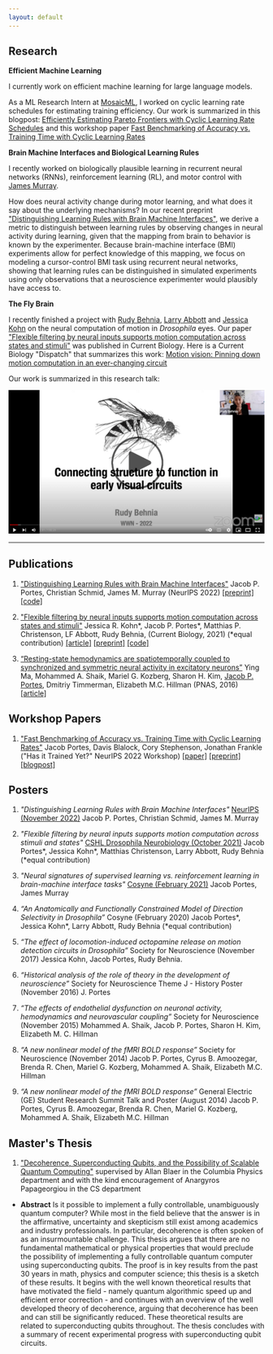```yaml
---
layout: default
---
```


## Research

**Efficient Machine Learning**

I currently work on efficient machine learning for large language models.

As a ML Research Intern at [MosaicML](https://mosaicml.com), I worked on cyclic learning rate schedules for estimating training efficiency. Our work is summarized in this blogpost: [Efficiently Estimating Pareto Frontiers with Cyclic Learning Rate Schedules](https://www.mosaicml.com/blog/efficiently-estimating-pareto-frontiers) and this workshop paper [Fast Benchmarking of Accuracy vs. Training Time with Cyclic Learning Rates](https://openreview.net/forum?id=Uad23IcIEs)

**Brain Machine Interfaces and Biological Learning Rules**

I recently worked on biologically plausible learning in recurrent neural networks (RNNs), reinforcement learning (RL), and motor control with [James Murray](https://murraylab.uoregon.edu/).

How does neural activity change during motor learning, and what does it say about the underlying mechanisms? In our recent preprint ["Distinguishing Learning Rules with Brain Machine Interfaces"](https://arxiv.org/abs/2206.13448), we derive a metric to distinguish between learning rules by observing changes in neural activity during learning, given that the mapping from brain to behavior is known by the experimenter. Because brain-machine interface (BMI) experiments allow for perfect knowledge of this mapping, we focus on modeling a cursor-control BMI task using recurrent neural networks, showing that learning rules can be distinguished in simulated experiments using only observations that a neuroscience experimenter would plausibly have access to.


**The Fly Brain**

I recently finished a project with [Rudy Behnia](http://behnialab.neuroscience.columbia.edu/), [Larry Abbott](https://zuckermaninstitute.columbia.edu/larry-f-abbott-phd) and [Jessica Kohn](http://behnialab.neuroscience.columbia.edu/people/) on the neural computation of motion in *Drosophila* eyes. Our paper ["Flexible filtering by neural inputs supports motion computation across states and stimuli"](https://www.sciencedirect.com/science/article/pii/S0960982221013178) was published in Current Biology. Here is a Current Biology "Dispatch" that summarizes this work: [Motion vision: Pinning down motion computation in an ever-changing circuit](https://www.sciencedirect.com/science/article/pii/S0960982221013567)

Our work is summarized in this research talk:

[<img class="center" src="/images/WWN_Talk2.png" alt="drawing"/>](https://www.youtube.com/watch?v=-qnnRwfesAY)

-------

## Publications

1. ["Distinguishing Learning Rules with Brain Machine Interfaces"](https://arxiv.org/abs/2206.13448) Jacob P. Portes, Christian Schmid, James M. Murray (NeurIPS 2022) [[preprint]](https://arxiv.org/pdf/2206.13448.pdf) [[code]](https://github.com/jacobfulano/learning-rules-with-bmi)

2. ["Flexible filtering by neural inputs supports motion computation across states and stimuli"](https://www.sciencedirect.com/science/article/pii/S0960982221013178) Jessica R. Kohn\*, Jacob P. Portes\*, Matthias P. Christenson, LF Abbott, Rudy Behnia, (Current Biology, 2021) (\*equal contribution)
[[article]](/files/kohnportes2021.pdf) [[preprint]](https://www.biorxiv.org/content/10.1101/2021.04.17.440267v1) [[code]](https://gitlab.com/rbehnialab/flexible-filtering)

3. [“Resting-state hemodynamics are spatiotemporally coupled to synchronized and symmetric neural activity in excitatory neurons”](https://www.pnas.org/content/113/52/E8463/) Ying Ma, Mohammed A. Shaik, Mariel G. Kozberg, Sharon H. Kim, <ins>Jacob P. Portes</ins>, Dmitriy Timmerman, Elizabeth M.C. Hillman (PNAS, 2016)
[[article]](/files/ma2016.pdf)


## Workshop Papers

1. ["Fast Benchmarking of Accuracy vs. Training Time with Cyclic Learning Rates"](https://arxiv.org/abs/2206.00832) Jacob Portes, Davis Blalock, Cory Stephenson, Jonathan Frankle ("Has it Trained Yet?" NeurIPS 2022 Workshop) [[paper]](https://openreview.net/forum?id=Uad23IcIEs) [[preprint]](https://arxiv.org/pdf/2206.00832.pdf) [[blogpost]](https://www.mosaicml.com/blog/efficiently-estimating-pareto-frontiers)


## Posters

1. *"Distinguishing Learning Rules with Brain Machine Interfaces"* [NeurIPS (November 2022)](https://neurips.cc/virtual/2022/papers.html?filter=authors&search=Portes) Jacob P. Portes, Christian Schmid, James M. Murray

2. *"Flexible filtering by neural inputs supports motion computation across stimuli and states"* [CSHL Drosophila Neurobiology (October 2021)](https://meetings.cshl.edu/posters/dros21/virtualposters.aspx) Jacob Portes\*, Jessica Kohn\*, Matthias Christenson, Larry Abbott, Rudy Behnia (*equal contribution)

3. *"Neural signatures of supervised learning vs. reinforcement learning in brain-machine interface tasks"* [Cosyne (February 2021)](http://www.cosyne.org/c/index.php?title=Cosyne2021_Program) Jacob Portes, James Murray

4.	*“An Anatomically and Functionally Constrained Model of Direction Selectivity in Drosophila”* Cosyne (February 2020) Jacob Portes\*, Jessica Kohn\*, Larry Abbott, Rudy Behnia (*equal contribution)

5.	*“The effect of locomotion-induced octopamine release on motion detection circuits in Drosophila”* Society for Neuroscience (November 2017) Jessica Kohn, Jacob Portes, Rudy Behnia.

6.	*“Historical analysis of the role of theory in the development of neuroscience”* Society for Neuroscience Theme J - History Poster (November 2016) J. Portes

7.	*“The effects of endothelial dysfunction on neuronal activity, hemodynamics and neurovascular coupling”* Society for Neuroscience (November 2015) Mohammed A. Shaik, Jacob P. Portes, Sharon H. Kim, Elizabeth M. C. Hillman

8.	*“A new nonlinear model of the fMRI BOLD response”* Society for Neuroscience (November 2014) Jacob P. Portes, Cyrus B. Amoozegar, Brenda R. Chen, Mariel G. Kozberg, Mohammed A. Shaik, Elizabeth M.C. Hillman

9.	*“A new nonlinear model of the fMRI BOLD response”* General Electric (GE) Student Research Summit Talk and Poster (August 2014) Jacob P. Portes, Cyrus B. Amoozegar, Brenda R. Chen, Mariel G. Kozberg, Mohammed A. Shaik, Elizabeth M.C. Hillman

## Master's Thesis

1. ["Decoherence, Superconducting Qubits, and the Possibility of Scalable Quantum Computing"](/files/decoherence-superconducting-qubitsWEBv2.pdf) supervised by Allan Blaer in the Columbia Physics department and with the kind encouragement of Anargyros Papageorgiou in the CS department
  * **Abstract** Is it possible to implement a fully controllable, unambiguously quantum computer? While most in the field believe that the answer is in the affirmative, uncertainty and skepticism still exist among academics and industry professionals. In particular, decoherence is often spoken of as an insurmountable challenge. This thesis argues that there are no fundamental mathematical or physical properties that would preclude the possibility of implementing a fully controllable quantum computer using superconducting qubits. The proof is in key results from the past 30 years in math, physics and computer science; this thesis is a sketch of these results. It begins with the well known theoretical results that have motivated the field - namely quantum algorithmic speed up and efficient error correction - and continues with an overview of the well developed theory of decoherence, arguing that decoherence has been and can still be significantly reduced. These theoretical results are related to superconducting qubits throughout. The thesis concludes with a summary of recent experimental progress with superconducting qubit circuits.
